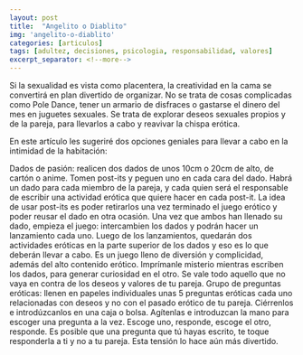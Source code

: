 ```yaml
---
layout: post
title:  "Angelito o Diablito"
img: 'angelito-o-diablito'
categories: [articulos]
tags: [adultez, decisiones, psicologia, responsabilidad, valores]
excerpt_separator: <!--more-->
---
```


Si la sexualidad es vista como placentera, la creatividad en la cama se convertirá en plan divertido de organizar. No se trata de cosas complicadas como Pole Dance, tener un armario de disfraces o gastarse el dinero del mes en juguetes sexuales. Se trata de explorar deseos sexuales propios y de la pareja, para llevarlos a cabo y reavivar la chispa erótica.

En este artículo les sugeriré dos opciones geniales para llevar a cabo en la intimidad de la habitación:

Dados de pasión: realicen dos dados de unos 10cm o 20cm de alto, de cartón o anime. Tomen post-its y peguen uno en cada cara del dado. Habrá un dado para cada miembro de la pareja, y cada quien será el responsable de escribir una actividad erótica que quiere hacer en cada post-it. La idea de usar post-its es poder retirarlos una vez terminado el juego erótico y poder reusar el dado en otra ocasión. Una vez que ambos han llenado su dado, empieza el juego: intercambien los dados y podrán hacer un lanzamiento cada uno. Luego de los lanzamientos, quedarán dos actividades eróticas en la parte superior de los dados y eso es lo que deberán llevar a cabo. Es un juego lleno de diversión y complicidad, además del alto contenido erótico. Imprímanle misterio mientras escriben los dados, para generar curiosidad en el otro. Se vale todo aquello que no vaya en contra de los deseos y valores de tu pareja.
Grupo de preguntas eróticas: llenen en papeles individuales unas 5 preguntas eróticas cada uno relacionadas con deseos y no con el pasado erótico de tu pareja. Ciérrenlos e introdúzcanlos en una caja o bolsa. Agítenlas e introduzcan la mano para escoger una pregunta a la vez. Escoge uno, responde, escoge el otro, responde. Es posible que una pregunta que tú hayas escrito, te toque responderla a ti y no a tu pareja. Esta tensión lo hace aún más divertido.